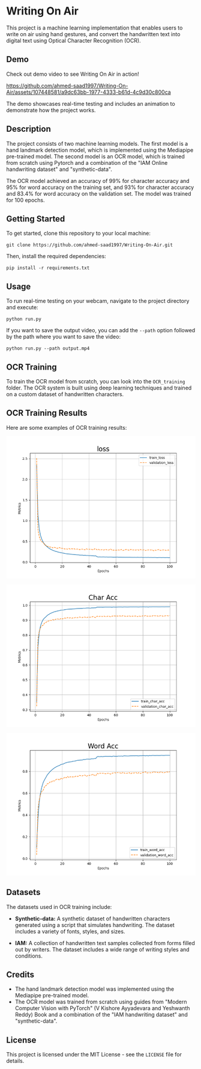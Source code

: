 # Writing On Air

This project is a machine learning implementation that enables users to write on air using hand gestures, and convert the handwritten text into digital text using Optical Character Recognition (OCR).

## Demo

Check out  demo video to see Writing On Air in action!

https://github.com/ahmed-saad1997/Writing-On-Air/assets/107448581/a9dc63bb-1977-4333-b61d-4c9d30c800ca

The demo showcases real-time testing and includes an animation to demonstrate how the project works.

## Description

The project consists of two machine learning models. The first model is a hand landmark detection model, which is implemented using the Mediapipe pre-trained model. The second model is an OCR model, which is trained from scratch using Pytorch and a combination of the "IAM Online handwriting dataset" and "synthetic-data".

The OCR model achieved an accuracy of 99% for character accuracy and 95% for word accuracy on the training set, and 93% for character accuracy and 83.4% for word accuracy on the validation set. The model was trained for 100 epochs.

## Getting Started

To get started, clone this repository to your local machine:

```
git clone https://github.com/ahmed-saad1997/Writing-On-Air.git
```

Then, install the required dependencies:

```
pip install -r requirements.txt
```

## Usage

To run real-time testing on your webcam, navigate to the project directory and execute:

```
python run.py
```

If you want to save the output video, you can add the `--path` option followed by the path where you want to save the video:

```
python run.py --path output.mp4
```

## OCR Training

To train the OCR model from scratch, you can look into the `OCR_training` folder. The OCR system is built using deep learning techniques and trained on a custom dataset of handwritten characters.

## OCR Training Results

Here are some examples of OCR training results:

![OCR Training Results 1](OCR_training/results/1.png)

![OCR Training Results 2](OCR_training/results/2.png)

![OCR Training Results 3](OCR_training/results/3.png)

## Datasets

The datasets used in OCR training include:

- **Synthetic-data:** A synthetic dataset of handwritten characters generated using a script that simulates handwriting. The dataset includes a variety of fonts, styles, and sizes.

- **IAM:** A collection of handwritten text samples collected from forms filled out by writers. The dataset includes a wide range of writing styles and conditions.

## Credits

- The hand landmark detection model was implemented using the Mediapipe pre-trained model.
- The OCR model was trained from scratch using guides from "Modern Computer Vision with PyTorch" (V Kishore Ayyadevara
and Yeshwanth Reddy) Book and a combination of the "IAM handwriting dataset" and "synthetic-data".

## License

This project is licensed under the MIT License - see the `LICENSE` file for details.
